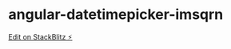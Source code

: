 # angular-datetimepicker-imsqrn

[Edit on StackBlitz ⚡️](https://stackblitz.com/edit/angular-datetimepicker-imsqrn)